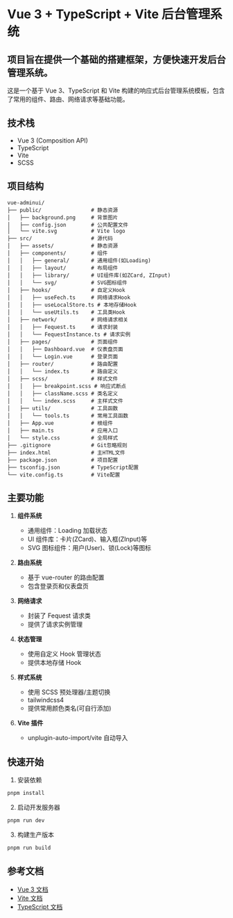 # Vue 3 + TypeScript + Vite 后台管理系统

## 项目旨在提供一个基础的搭建框架，方便快速开发后台管理系统。

这是一个基于 Vue 3、TypeScript 和 Vite 构建的响应式后台管理系统模板，包含了常用的组件、路由、网络请求等基础功能。

## 技术栈

- Vue 3 (Composition API)
- TypeScript
- Vite
- SCSS

## 项目结构

```
vue-adminui/
├── public/                # 静态资源
│   ├── background.png     # 背景图片
│   ├── config.json        # 公共配置文件
│   └── vite.svg           # Vite logo
├── src/                   # 源代码
│   ├── assets/            # 静态资源
│   ├── components/        # 组件
│   │   ├── general/       # 通用组件(如Loading)
│   │   ├── layout/        # 布局组件
│   │   ├── library/       # UI组件库(如ZCard, ZInput)
│   │   └── svg/           # SVG图标组件
│   ├── hooks/             # 自定义Hook
│   │   ├── useFech.ts     # 网络请求Hook
│   │   ├── useLocalStore.ts # 本地存储Hook
│   │   └── useUtils.ts    # 工具类Hook
│   ├── network/           # 网络请求相关
│   │   ├── Fequest.ts     # 请求封装
│   │   └── FequestInstance.ts # 请求实例
│   ├── pages/             # 页面组件
│   │   ├── Dashboard.vue  # 仪表盘页面
│   │   └── Login.vue      # 登录页面
│   ├── router/            # 路由配置
│   │   └── index.ts       # 路由定义
│   ├── scss/              # 样式文件
│   │   ├── breakpoint.scss # 响应式断点
│   │   ├── className.scss # 类名定义
│   │   └── index.scss     # 主样式文件
│   ├── utils/             # 工具函数
│   │   └── tools.ts       # 常用工具函数
│   ├── App.vue            # 根组件
│   ├── main.ts            # 应用入口
│   └── style.css          # 全局样式
├── .gitignore             # Git忽略规则
├── index.html             # 主HTML文件
├── package.json           # 项目配置
├── tsconfig.json          # TypeScript配置
└── vite.config.ts         # Vite配置
```

## 主要功能

1. **组件系统**

      - 通用组件：Loading 加载状态
      - UI 组件库：卡片(ZCard)、输入框(ZInput)等
      - SVG 图标组件：用户(User)、锁(Lock)等图标

2. **路由系统**

      - 基于 vue-router 的路由配置
      - 包含登录页和仪表盘页

3. **网络请求**

      - 封装了 Fequest 请求类
      - 提供了请求实例管理

4. **状态管理**

      - 使用自定义 Hook 管理状态
      - 提供本地存储 Hook

5. **样式系统**

      - 使用 SCSS 预处理器/主题切换
      - tailwindcss4
      - 提供常用颜色类名(可自行添加)

6. **Vite 插件**
      - unplugin-auto-import/vite 自动导入

## 快速开始

1. 安装依赖

```bash
pnpm install
```

2. 启动开发服务器

```bash
pnpm run dev
```

3. 构建生产版本

```bash
pnpm run build
```

## 参考文档

- [Vue 3 文档](https://vuejs.org/)
- [Vite 文档](https://vitejs.dev/)
- [TypeScript 文档](https://www.typescriptlang.org/)
